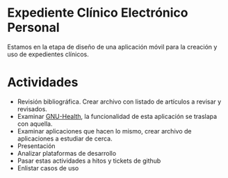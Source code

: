 # Expediente Clínico Electrónico Personal

Estamos en la etapa de diseño de una aplicación móvil para la creación y uso de expedientes clínicos.

# Actividades

- Revisión bibliográfica. Crear archivo con listado de artículos a revisar y revisados.
- Examinar [GNU-Health](http://health.gnu.org/), la funcionalidad de esta aplicación se traslapa con aquella.
- Examinar aplicaciones que hacen lo mismo, crear archivo de aplicaciones a estudiar de cerca.
- Presentación
- Analizar plataformas de desarrollo
- Pasar estas actividades a hitos y tickets de github
- Enlistar casos de uso
